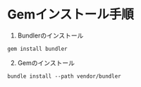# Gemインストール手順

1. Bundlerのインストール
```
gem install bundler
```
2. Gemのインストール
```
bundle install --path vendor/bundler
```
